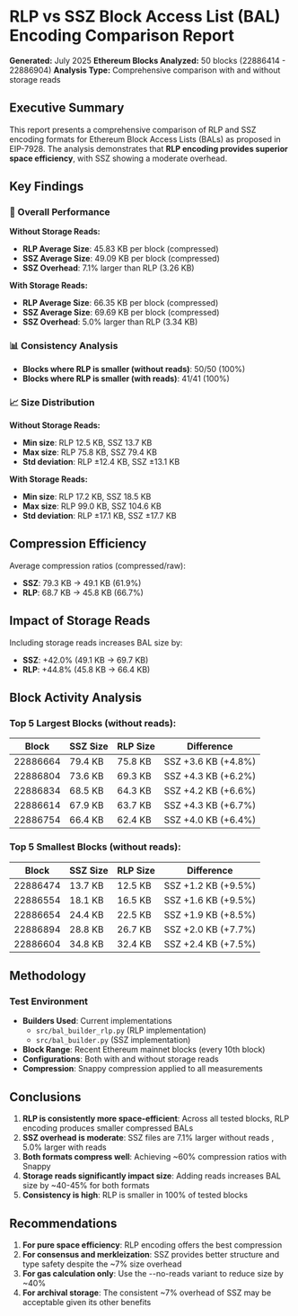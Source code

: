 # RLP vs SSZ Block Access List (BAL) Encoding Comparison Report

**Generated:** July 2025
**Ethereum Blocks Analyzed:** 50 blocks (22886414 - 22886904)
**Analysis Type:** Comprehensive comparison with and without storage reads

## Executive Summary

This report presents a comprehensive comparison of RLP and SSZ encoding formats for Ethereum Block Access Lists (BALs) as proposed in EIP-7928. The analysis demonstrates that **RLP encoding provides superior space efficiency**, with SSZ showing a moderate overhead.

## Key Findings

### 🎯 Overall Performance

**Without Storage Reads:**
- **RLP Average Size**: 45.83 KB per block (compressed)
- **SSZ Average Size**: 49.09 KB per block (compressed)
- **SSZ Overhead**: 7.1% larger than RLP (3.26 KB)

**With Storage Reads:**
- **RLP Average Size**: 66.35 KB per block (compressed)
- **SSZ Average Size**: 69.69 KB per block (compressed)
- **SSZ Overhead**: 5.0% larger than RLP (3.34 KB)

### 📊 Consistency Analysis

- **Blocks where RLP is smaller (without reads)**: 50/50 (100%)
- **Blocks where RLP is smaller (with reads)**: 41/41 (100%)

### 📈 Size Distribution

**Without Storage Reads:**
- **Min size**: RLP 12.5 KB, SSZ 13.7 KB
- **Max size**: RLP 75.8 KB, SSZ 79.4 KB
- **Std deviation**: RLP ±12.4 KB, SSZ ±13.1 KB

**With Storage Reads:**
- **Min size**: RLP 17.2 KB, SSZ 18.5 KB
- **Max size**: RLP 99.0 KB, SSZ 104.6 KB
- **Std deviation**: RLP ±17.1 KB, SSZ ±17.7 KB

## Compression Efficiency

Average compression ratios (compressed/raw):
- **SSZ**: 79.3 KB → 49.1 KB (61.9%)
- **RLP**: 68.7 KB → 45.8 KB (66.7%)

## Impact of Storage Reads

Including storage reads increases BAL size by:
- **SSZ**: +42.0% (49.1 KB → 69.7 KB)
- **RLP**: +44.8% (45.8 KB → 66.4 KB)

## Block Activity Analysis

### Top 5 Largest Blocks (without reads):

| Block | SSZ Size | RLP Size | Difference |
|-------|----------|----------|------------|
| 22886664 | 79.4 KB | 75.8 KB | SSZ +3.6 KB (+4.8%) |
| 22886804 | 73.6 KB | 69.3 KB | SSZ +4.3 KB (+6.2%) |
| 22886834 | 68.5 KB | 64.3 KB | SSZ +4.2 KB (+6.6%) |
| 22886614 | 67.9 KB | 63.7 KB | SSZ +4.3 KB (+6.7%) |
| 22886754 | 66.4 KB | 62.4 KB | SSZ +4.0 KB (+6.4%) |

### Top 5 Smallest Blocks (without reads):

| Block | SSZ Size | RLP Size | Difference |
|-------|----------|----------|------------|
| 22886474 | 13.7 KB | 12.5 KB | SSZ +1.2 KB (+9.5%) |
| 22886554 | 18.1 KB | 16.5 KB | SSZ +1.6 KB (+9.5%) |
| 22886654 | 24.4 KB | 22.5 KB | SSZ +1.9 KB (+8.5%) |
| 22886894 | 28.8 KB | 26.7 KB | SSZ +2.0 KB (+7.7%) |
| 22886604 | 34.8 KB | 32.4 KB | SSZ +2.4 KB (+7.5%) |

## Methodology

### Test Environment
- **Builders Used**: Current implementations
  - `src/bal_builder_rlp.py` (RLP implementation)
  - `src/bal_builder.py` (SSZ implementation)
- **Block Range**: Recent Ethereum mainnet blocks (every 10th block)
- **Configurations**: Both with and without storage reads
- **Compression**: Snappy compression applied to all measurements

## Conclusions

1. **RLP is consistently more space-efficient**: Across all tested blocks, RLP encoding produces smaller compressed BALs
2. **SSZ overhead is moderate**: SSZ files are 7.1% larger without reads
, 5.0% larger with reads
3. **Both formats compress well**: Achieving ~60% compression ratios with Snappy
4. **Storage reads significantly impact size**: Adding reads increases BAL size by ~40-45% for both formats
5. **Consistency is high**: RLP is smaller in 100% of tested blocks

## Recommendations

1. **For pure space efficiency**: RLP encoding offers the best compression
2. **For consensus and merkleization**: SSZ provides better structure and type safety despite the ~7% size overhead
3. **For gas calculation only**: Use the --no-reads variant to reduce size by ~40%
4. **For archival storage**: The consistent ~7% overhead of SSZ may be acceptable given its other benefits
